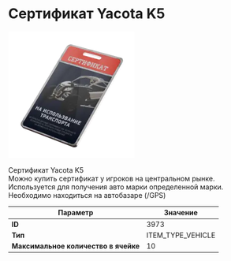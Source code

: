 # Сертификат Yacota K5

![Item Image](../img/3973.webp?raw=true)

Сертификат Yacota K5<br>Можно купить сертификат у игроков на центральном рынке.<br>Используется для получения авто марки определенной марки.<br>Необходимо находиться на автобазаре (/GPS)


| Параметр | Значение |
|----------|----------|
| **ID** | 3973 |
| **Тип** | ITEM_TYPE_VEHICLE |
| **Максимальное количество в ячейке** | 10 |

